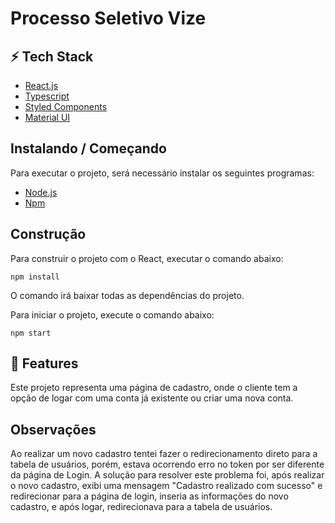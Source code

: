 <h1>Processo Seletivo Vize</h1>

<h2>⚡ Tech Stack</h2>

-  [React.js](https://pt-br.reactjs.org/)
-  [Typescript](https://www.typescriptlang.org/)
-  [Styled Components](https://styled-components.com/) 
-  [Material UI](https://mui.com/pt/) 

<h2>Instalando / Começando</h2> 

Para executar o projeto, será necessário instalar os seguintes programas:

-  [Node.js](https://nodejs.org/en/)<br/>
-  [Npm](https://www.npmjs.com/) 

<h2>Construção</h2>

Para construir o projeto com o React, executar o comando abaixo:

    npm install
    
O comando irá baixar todas as dependências do projeto.


Para iniciar o projeto, execute o comando abaixo:

    npm start

<h2>🚀 Features</h2>

Este projeto representa uma página de cadastro, onde o cliente tem a opção de logar com uma conta já existente ou criar uma nova conta.

<h2>Observações</h2>

Ao realizar um novo cadastro tentei fazer o redirecionamento direto para a tabela de usuários, porém, estava ocorrendo erro no token por ser diferente da página de Login. A solução para resolver este problema foi, após realizar o novo cadastro, exibi uma mensagem "Cadastro realizado com sucesso" e redirecionar para a página de login, inseria as informações do novo cadastro, e após logar, redirecionava para a tabela de usuários.